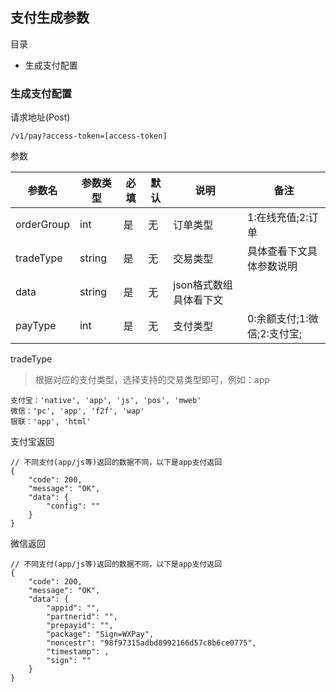 ## 支付生成参数

目录

- 生成支付配置

### 生成支付配置

请求地址(Post)

```
/v1/pay?access-token=[access-token]
```

参数

参数名 | 参数类型 | 必填 | 默认 | 说明 | 备注
---|---|---|---|---|---
orderGroup | int | 是 | 无 | 订单类型 | 1:在线充值;2:订单 | 
tradeType | string | 是 | 无 | 交易类型 | 具体查看下文具体参数说明 |
data | string | 是 | 无 | json格式数组具体看下文 |
payType | int | 是 | 无 | 支付类型 | 0:余额支付;1:微信;2:支付宝; |

tradeType

> 根据对应的支付类型，选择支持的交易类型即可，例如：app

```
支付宝：'native', 'app', 'js', 'pos', 'mweb'
微信：'pc', 'app', 'f2f', 'wap'
银联：'app', 'html'
```

支付宝返回

```
// 不同支付(app/js等)返回的数据不同，以下是app支付返回
{
    "code": 200,
    "message": "OK",
    "data": {
        "config": ""
    }
}
```

微信返回

```
// 不同支付(app/js等)返回的数据不同，以下是app支付返回
{
    "code": 200,
    "message": "OK",
    "data": {
        "appid": "",
        "partnerid": "",
        "prepayid": "",
        "package": "Sign=WXPay",
        "noncestr": "98f97315adbd8992166d57c8b6ce0775",
        "timestamp": ,
        "sign": ""
    }
}
```